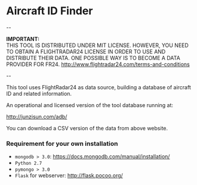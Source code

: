 # Aircraft ID Finder

--

__IMPORTANT:__  
THIS TOOL IS DISTRIBUTED UNDER MIT LICENSE. HOWEVER, YOU NEED TO OBTAIN A FLIGHTRADAR24 LICENSE IN ORDER TO USE AND DISTRIBUTE THEIR DATA. ONE POSSIBLE WAY IS TO BECOME A DATA PROVIDER FOR FR24. http://www.flightradar24.com/terms-and-conditions

--

This tool uses FlightRadar24 as data source, building a database of aircraft ID and related information.

An operational and licensed version of the tool database running at:

http://junzisun.com/adb/

You can download a CSV version of the data from above website.

### Requirement for your own installation
- `mongodb > 3.0`: https://docs.mongodb.com/manual/installation/
- `Python 2.7`
- `pymongo > 3.0`
- `Flask` for webserver: http://flask.pocoo.org/
